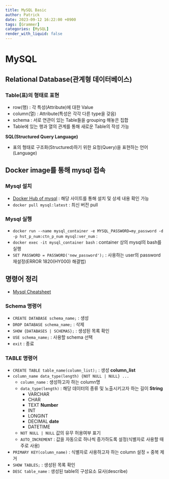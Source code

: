 ```yaml
---
title: MySQL Basic
author: Patrick
date: 2023-09-12 16:22:00 +0900
tags: [Grammer]
categories: [MySQL]
render_with_liquid: false
---
```

# MySQL
## Relational Database(관계형 데이터베이스)
### Table(표)의 형태로 표현
- row(행) : 각 특성(Attribute)에 대한 Value
- column(열) : Attribute(특성은 각각 다른 type을 갖음)
- schema : 서로 연관이 있는 Table들을 grouping 해놓은 집합
- Table에 있는 행과 열의 관계를 통해 새로운 Table의 작성 가능

**SQL(Structured Query Language)**
- 표의 형태로 구조화(Structured)하기 위한 요청(Query)을 표현하는 언어(Language)

## Docker image를 통해 mysql 접속
### Mysql 설치
- [Docker Hub of mysql](https://hub.docker.com/_/mysql) : 해당 사이트를 통해 설치 및 상세 내용 확인 가능
- `docker pull mysql:latest` : 최신 버전 pull

### Mysql 실행
- `docker run --name mysql_container -e MYSQL_PASSWORD=my_password -d -p hst_p_num:ctn_p_num mysql:ver_num` : 
- `docker exec -it mysql_container bash` : container 상의 mysql의 bash를 실행
- `SET PASSWORD = PASSWORD('new_password');` : 사용하는 user의 password 재설정(ERROR 1820(HY000) 해결법)

## 명령어 정리
- [Mysql Cheatsheet](https://www.mysqltutorial.org/mysql-cheat-sheet.aspx)
### Schema 명령어
- `CREATE DATABASE schema_name;` : 생성
- `DROP DATABASE schema_name;` : 삭제
- `SHOW {DATABASES | SCHEMAS};` : 생성된 목록 확인
- `USE schema_name;` : 사용할 schema 선택
- `exit` : 종료

### TABLE 명령어
- `CREATE TABLE table_name(column_list);` : 생성
**column_list**
- `column_name data_type(length) {NOT NULL | NULL} ...`
    - `column_name` : 생성하고자 하는 column명
    - `data_type(length)` : 해당 데이터의 종류 및 노출시키고자 하는 길이
        **String**
        - VARCHAR
        - CHAR
        - TEXT
        **Number**
        - INT
        - LONGINT
        - DECIMAL
        **date**
        - DATETIME
    - `NOT NULL | NULL` 값의 유무 허용여부 표기
    - `AUTO_INCREMENT` : 값을 자동으로 하나씩 증가하도록 설정(식별자로 사용할 때 주로 사용)
- `PRIMARY KEY(column_name)` : 식별자로 사용하고자 하는 column 설정 = 중복 제거
- `SHOW TABLES;` : 생성된 목록 확인
- `DESC table_name` : 생성된 table의 구성요소 묘사(describe)
